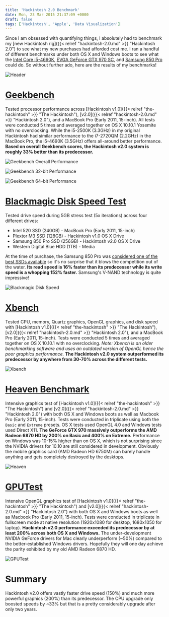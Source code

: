 ```yaml
---
title: 'Hackintosh 2.0 Benchmark'
date: Mon, 23 Mar 2015 21:37:09 +0000
draft: false
tags: ['Hackintosh', 'Apple', 'Data Visualization']
---
```


Since I am obsessed with quantifying things, I absolutely had to benchmark my [new Hackintosh rig]({{< relref "hackintosh-2.0.md" >}} "Hackintosh 2.0") to see what my new purchases had afforded cost me. I ran a handful of different benchmarks under both OS X and Windows boots to see what the [Intel Core i5-4690K](http://www.newegg.com/Product/Product.aspx?Item=N82E16819117372), [EVGA GeForce GTX 970 SC](http://www.newegg.com/Product/Product.aspx?Item=N82E16814487076), and [Samsung 850 Pro](http://www.newegg.com/Product/Product.aspx?Item=N82E16820147360) could do. So without further ado, here are the results of my benchmarks!

![Header](Header.jpg)

# [Geekbench](https://www.geekbench.com/)

Tested processor performance across [Hackintosh v1.0]({{< relref "the-hackintosh" >}} "The Hackintosh"), [v2.0]({{< relref "hackintosh-2.0.md" >}} "Hackintosh 2.0"), and a MacBook Pro (Early 2011, 15-inch). All tests were conducted 5 times and averaged together on OS X 10.10.1 Yosemite with no overclocking. While the i5-2500K (3.3GHz) in my original Hackintosh had similar performance to the i7-2720QM (2.2GHz) in the MacBook Pro, the i5-4690K (3.5GHz) offers all-around better performance. **Based on overall Geekbench scores, the Hackintosh v2.0 system is roughly 33% better than its predecessor.**

![Geekbench Overall Performance](GeekbenchOverall.png)

![Geekbench 32-bit Performance](Geekbench32bit.png)

![Geekbench 64-bit Performance](Geekbench64bit.png)


# [Blackmagic Disk Speed Test](https://itunes.apple.com/us/app/blackmagic-disk-speed-test/id425264550)

Tested drive speed during 5GB stress test (5x iterations) across four different drives:

*   Intel 520 SSD (240GB) - MacBook Pro (Early 2011, 15-inch)
*   Plextor M3 SSD (128GB) - Hackintosh v1.0 OS X Drive
*   Samsung 850 Pro SSD (256GB) - Hackintosh v2.0 OS X Drive
*   Western Digital Blue HDD (1TB) - Media

At the time of purchase, the Samsung 850 Pro was [considered one of the best SSDs available](http://ssd.userbenchmark.com/Samsung-850-Pro-256GB/Rating/2385) so it's no surprise that it blows the competition out of the water. **Its read speed is 16% faster than its predecessor while its write speed is a whopping 152% faster.** Samsung's V-NAND technology is quite impressive!

![Blackmagic Disk Speed](Blackmagic.png)


# [Xbench](http://www.xbench.com/)

Tested CPU, memory, Quartz graphics, OpenGL graphics, and disk speed with [Hackintosh v1.0]({{< relref "the-hackintosh" >}} "The Hackintosh"), [v2.0]({{< relref "hackintosh-2.0.md" >}} "Hackintosh 2.0"), and a MacBook Pro (Early 2011, 15-inch). Tests were conducted 5 times and averaged together on OS X 10.10.1 with no overclocking. _Note: Xbench is an older benchmarking software and uses an outdated version of OpenGL hence the poor graphics performance._ **The Hackintosh v2.0 system outperformed its predecessor by anywhere from 30-70% across the different tests.**

![Xbench](Xbench.png)


# [Heaven Benchmark](https://unigine.com/products/heaven/)

Intensive graphics test of [Hackintosh v1.0]({{< relref "the-hackintosh" >}} "The Hackintosh") and [v2.0]({{< relref "hackintosh-2.0.md" >}} "Hackintosh 2.0") with both OS X and Windows boots as well as Macbook Pro (Early 2011, 15-inch). Tests were conducted in triplicate using both the `Basic` and `Extreme` presets. OS X tests used OpenGL 4.0 and Windows tests used Direct X11. **The GeForce GTX 970 massively outperforms the AMD Radeon 6870 HD by 200% on Basic and 400% on Extreme.** Performance on Windows was 10-15% higher than on OS X, which is not surprising since the NVIDIA drivers for 10.10 are still considered in development. Obviously the mobile graphics card (AMD Radeon HD 6750M) can barely handle anything and gets completely destroyed by the desktops.

![Heaven](Heaven.png)


# [GPUTest](http://www.geeks3d.com/gputest/)

Intensive OpenGL graphics test of [Hackintosh v1.0]({{< relref "the-hackintosh" >}} "The Hackintosh") and [v2.0]({{< relref "hackintosh-2.0.md" >}} "Hackintosh 2.0") with both OS X and Windows boots as well as Macbook Pro (Early 2011, 15-inch). Tests were conducted in triplicate in fullscreen mode at native resolution (1920x1080 for desktop, 1680x1050 for laptop). **Hackintosh v2.0 performance exceeded its predecessor by at least 200% across both OS X and Windows.** The under-development NVIDIA GeForce drivers for Mac clearly underperform (~50%) compared to the better-established Windows drivers. Hopefully they will one day achieve the parity exhibited by my old AMD Radeon 6870 HD.

![GPUTest](GPUTest.png)

# Summary

Hackintosh v2.0 offers vastly faster drive speed (150%) and much more powerful graphics (200%) than its predecessor. The CPU upgrade only boosted speeds by ~33% but that is a pretty considerably upgrade after only two years.